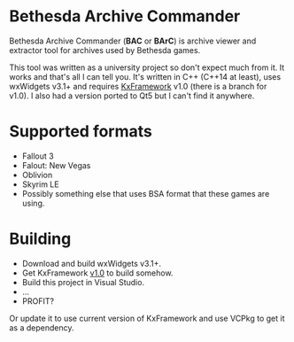 # Bethesda Archive Commander
Bethesda Archive Commander (**BAC** or **BArC**) is archive viewer and extractor tool for archives used by Bethesda games.

This tool was written as a university project so don't expect much from it. It works and that's all I can tell you. It's written in C++ (C++14 at least), uses wxWidgets v3.1+ and requires [KxFramework](https://github.com/KerberX/KxFramework) v1.0 (there is a branch for v1.0). I also had a version ported to Qt5 but I can't find it anywhere.

# Supported formats
- Fallout 3
- Falout: New Vegas
- Oblivion
- Skyrim LE
- Possibly something else that uses BSA format that these games are using.

# Building
- Download and build wxWidgets v3.1+.
- Get KxFramework [v1.0](https://github.com/KerberX/KxFramework/tree/v1.0) to build somehow.
- Build this project in Visual Studio.
- ...
- PROFIT?

Or update it to use current version of KxFramework and use VCPkg to get it as a dependency.
